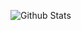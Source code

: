 ![Github Stats](https://github-readme-stats.vercel.app/api?username=ooodummy&count_private=true&show_icons=true&theme=dark)
